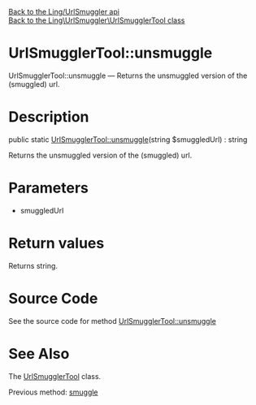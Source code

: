 [Back to the Ling/UrlSmuggler api](https://github.com/lingtalfi/UrlSmuggler/blob/master/doc/api/Ling/UrlSmuggler.md)<br>
[Back to the Ling\UrlSmuggler\UrlSmugglerTool class](https://github.com/lingtalfi/UrlSmuggler/blob/master/doc/api/Ling/UrlSmuggler/UrlSmugglerTool.md)


UrlSmugglerTool::unsmuggle
================



UrlSmugglerTool::unsmuggle — Returns the unsmuggled version of the (smuggled) url.




Description
================


public static [UrlSmugglerTool::unsmuggle](https://github.com/lingtalfi/UrlSmuggler/blob/master/doc/api/Ling/UrlSmuggler/UrlSmugglerTool/unsmuggle.md)(string $smuggledUrl) : string




Returns the unsmuggled version of the (smuggled) url.




Parameters
================


- smuggledUrl

    


Return values
================

Returns string.








Source Code
===========
See the source code for method [UrlSmugglerTool::unsmuggle](https://github.com/lingtalfi/UrlSmuggler/blob/master/UrlSmugglerTool.php#L38-L47)


See Also
================

The [UrlSmugglerTool](https://github.com/lingtalfi/UrlSmuggler/blob/master/doc/api/Ling/UrlSmuggler/UrlSmugglerTool.md) class.

Previous method: [smuggle](https://github.com/lingtalfi/UrlSmuggler/blob/master/doc/api/Ling/UrlSmuggler/UrlSmugglerTool/smuggle.md)<br>

